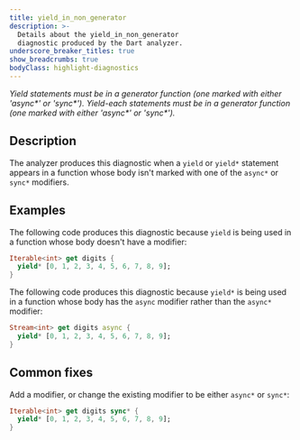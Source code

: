 ```yaml
---
title: yield_in_non_generator
description: >-
  Details about the yield_in_non_generator
  diagnostic produced by the Dart analyzer.
underscore_breaker_titles: true
show_breadcrumbs: true
bodyClass: highlight-diagnostics
---
```


_Yield statements must be in a generator function (one marked with either 'async*' or 'sync*')._
_Yield-each statements must be in a generator function (one marked with either 'async*' or 'sync*')._

## Description

The analyzer produces this diagnostic when a `yield` or `yield*` statement
appears in a function whose body isn't marked with one of the `async*` or
`sync*` modifiers.

## Examples

The following code produces this diagnostic because `yield` is being used
in a function whose body doesn't have a modifier:

```dart
Iterable<int> get digits {
  yield* [0, 1, 2, 3, 4, 5, 6, 7, 8, 9];
}
```

The following code produces this diagnostic because `yield*` is being used
in a function whose body has the `async` modifier rather than the `async*`
modifier:

```dart
Stream<int> get digits async {
  yield* [0, 1, 2, 3, 4, 5, 6, 7, 8, 9];
}
```

## Common fixes

Add a modifier, or change the existing modifier to be either `async*` or
`sync*`:

```dart
Iterable<int> get digits sync* {
  yield* [0, 1, 2, 3, 4, 5, 6, 7, 8, 9];
}
```
